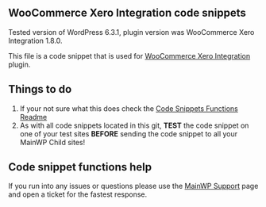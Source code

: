 ## WooCommerce Xero Integration code snippets

Tested version of WordPress 6.3.1, plugin version was WooCommerce Xero Integration 1.8.0.

This file is a code snippet that is used for [WooCommerce Xero Integration](https://woocommerce.com/products/xero/) plugin. 

## Things to do

1. If your not sure what this does check the [Code Snippets Functions Readme](https://github.com/mainwp/Code-Snippets-Functions/blob/master/README.md)
2. As with all code snippets located in this git, **TEST** the code snippet on one of your test sites **BEFORE** sending the code snippet to all your MainWP Child sites!

## Code snippet functions help

If you run into any issues or questions please use the [MainWP Support](https://mainwp.com/support/) page and open a ticket for the fastest response.
